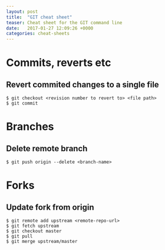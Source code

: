```yaml
---
layout: post
title:  "GIT cheat sheet"
teaser: Cheat sheet for the GIT command line
date:   2017-01-27 12:09:26 +0000
categories: cheat-sheets
---
```


# Commits, reverts etc

## Revert commited changes to a single file
```shell
$ git checkout <revision number to revert to> <file path>
$ git commit
```

# Branches

## Delete remote branch
```shell
$ git push origin --delete <branch-name>
```

# Forks

## Update fork from origin
```shell
$ git remote add upstream <remote-repo-url>
$ git fetch upstream
$ git checkout master
$ git pull
$ git merge upstream/master
```
